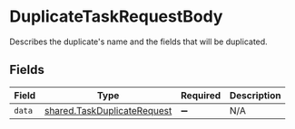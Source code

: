 # DuplicateTaskRequestBody

Describes the duplicate's name and the fields that will be duplicated.


## Fields

| Field                                                                      | Type                                                                       | Required                                                                   | Description                                                                |
| -------------------------------------------------------------------------- | -------------------------------------------------------------------------- | -------------------------------------------------------------------------- | -------------------------------------------------------------------------- |
| `data`                                                                     | [shared.TaskDuplicateRequest](../../models/shared/taskduplicaterequest.md) | :heavy_minus_sign:                                                         | N/A                                                                        |